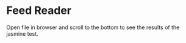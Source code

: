 # Feed Reader

Open file in browser and scroll to the bottom to see the results of the jasmine test.